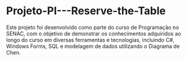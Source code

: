# Projeto-PI---Reserve-the-Table
Este projeto foi desenvolvido como parte do curso de Programação no SENAC, com o objetivo de demonstrar os conhecimentos adquiridos ao longo do curso em diversas ferramentas e tecnologias, incluindo C#, Windows Forms, SQL e modelagem de dados utilizando o Diagrama de Chen.

